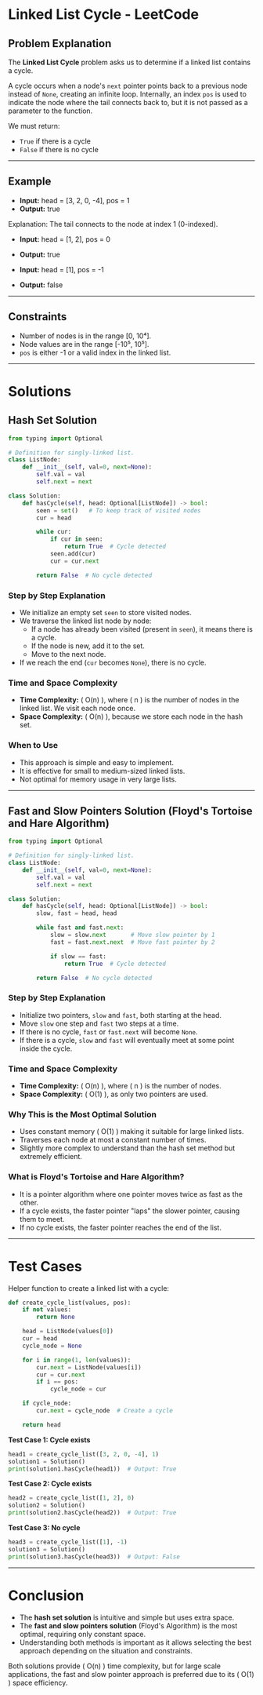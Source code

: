 # Linked List Cycle - LeetCode

## Problem Explanation

The **Linked List Cycle** problem asks us to determine if a linked list contains a cycle.

A cycle occurs when a node's `next` pointer points back to a previous node instead of `None`, creating an infinite loop. Internally, an index `pos` is used to indicate the node where the tail connects back to, but it is not passed as a parameter to the function.

We must return:
- `True` if there is a cycle
- `False` if there is no cycle

---

## Example

- **Input:** head = [3, 2, 0, -4], pos = 1
- **Output:** true

Explanation: The tail connects to the node at index 1 (0-indexed).

- **Input:** head = [1, 2], pos = 0
- **Output:** true

- **Input:** head = [1], pos = -1
- **Output:** false

---

## Constraints
- Number of nodes is in the range \[0, 10⁴\].
- Node values are in the range \[-10⁵, 10⁵\].
- `pos` is either -1 or a valid index in the linked list.

---

# Solutions

## Hash Set Solution

```python
from typing import Optional

# Definition for singly-linked list.
class ListNode:
    def __init__(self, val=0, next=None):
        self.val = val
        self.next = next

class Solution:
    def hasCycle(self, head: Optional[ListNode]) -> bool:
        seen = set()   # To keep track of visited nodes
        cur = head

        while cur:
            if cur in seen:
                return True  # Cycle detected
            seen.add(cur)
            cur = cur.next

        return False  # No cycle detected
```

### Step by Step Explanation
- We initialize an empty set `seen` to store visited nodes.
- We traverse the linked list node by node:
  - If a node has already been visited (present in `seen`), it means there is a cycle.
  - If the node is new, add it to the set.
  - Move to the next node.
- If we reach the end (`cur` becomes `None`), there is no cycle.

### Time and Space Complexity
- **Time Complexity:** \( O(n) \), where \( n \) is the number of nodes in the linked list. We visit each node once.
- **Space Complexity:** \( O(n) \), because we store each node in the hash set.

### When to Use
- This approach is simple and easy to implement.
- It is effective for small to medium-sized linked lists.
- Not optimal for memory usage in very large lists.

---

## Fast and Slow Pointers Solution (Floyd's Tortoise and Hare Algorithm)

```python
from typing import Optional

# Definition for singly-linked list.
class ListNode:
    def __init__(self, val=0, next=None):
        self.val = val
        self.next = next

class Solution:
    def hasCycle(self, head: Optional[ListNode]) -> bool:
        slow, fast = head, head

        while fast and fast.next:
            slow = slow.next       # Move slow pointer by 1
            fast = fast.next.next  # Move fast pointer by 2

            if slow == fast:
                return True  # Cycle detected

        return False  # No cycle detected
```

### Step by Step Explanation
- Initialize two pointers, `slow` and `fast`, both starting at the head.
- Move `slow` one step and `fast` two steps at a time.
- If there is no cycle, `fast` or `fast.next` will become `None`.
- If there is a cycle, `slow` and `fast` will eventually meet at some point inside the cycle.

### Time and Space Complexity
- **Time Complexity:** \( O(n) \), where \( n \) is the number of nodes.
- **Space Complexity:** \( O(1) \), as only two pointers are used.

### Why This is the Most Optimal Solution
- Uses constant memory \( O(1) \) making it suitable for large linked lists.
- Traverses each node at most a constant number of times.
- Slightly more complex to understand than the hash set method but extremely efficient.

### What is Floyd's Tortoise and Hare Algorithm?
- It is a pointer algorithm where one pointer moves twice as fast as the other.
- If a cycle exists, the faster pointer "laps" the slower pointer, causing them to meet.
- If no cycle exists, the faster pointer reaches the end of the list.

---

# Test Cases

Helper function to create a linked list with a cycle:

```python
def create_cycle_list(values, pos):
    if not values:
        return None

    head = ListNode(values[0])
    cur = head
    cycle_node = None

    for i in range(1, len(values)):
        cur.next = ListNode(values[i])
        cur = cur.next
        if i == pos:
            cycle_node = cur

    if cycle_node:
        cur.next = cycle_node  # Create a cycle

    return head
```

**Test Case 1: Cycle exists**
```python
head1 = create_cycle_list([3, 2, 0, -4], 1)
solution1 = Solution()
print(solution1.hasCycle(head1))  # Output: True
```

**Test Case 2: Cycle exists**
```python
head2 = create_cycle_list([1, 2], 0)
solution2 = Solution()
print(solution2.hasCycle(head2))  # Output: True
```

**Test Case 3: No cycle**
```python
head3 = create_cycle_list([1], -1)
solution3 = Solution()
print(solution3.hasCycle(head3))  # Output: False
```

---

# Conclusion

- The **hash set solution** is intuitive and simple but uses extra space.
- The **fast and slow pointers solution** (Floyd's Algorithm) is the most optimal, requiring only constant space.
- Understanding both methods is important as it allows selecting the best approach depending on the situation and constraints.

Both solutions provide \( O(n) \) time complexity, but for large scale applications, the fast and slow pointer approach is preferred due to its \( O(1) \) space efficiency.